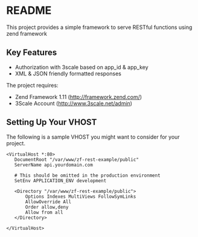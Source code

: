 README
======

This project provides a simple framework to serve RESTful functions using zend framework

Key Features
------------
* Authorization with 3scale based on app_id & app_key
* XML & JSON friendly formatted responses


The project requires:
* Zend Framework 1.11 (http://framework.zend.com/)
* 3Scale Account (http://www.3scale.net/admin)



Setting Up Your VHOST
---------------------

The following is a sample VHOST you might want to consider for your project.

    <VirtualHost *:80>
       DocumentRoot "/var/www/zf-rest-example/public"
       ServerName api.yourdomain.com
    
       # This should be omitted in the production environment
       SetEnv APPLICATION_ENV development
    
       <Directory "/var/www/zf-rest-example/public">
           Options Indexes MultiViews FollowSymLinks
           AllowOverride All
           Order allow,deny
           Allow from all
       </Directory>
    
    </VirtualHost>
